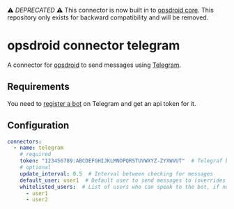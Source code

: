 ⚠️ *DEPRECATED* ⚠️ This connector is now built in to [opsdroid core](https://opsdroid.readthedocs.io/en/latest/connectors/telegram/). This repository only exists for backward compatibility and will be removed.

# opsdroid connector telegram

A connector for [opsdroid](https://github.com/opsdroid/opsdroid) to send messages using [Telegram](https://telegram.org/).

## Requirements

You need to [register a bot](https://core.telegram.org/bots) on Telegram and get an api token for it.

## Configuration

```yaml
connectors:
  - name: telegram
    # required
    token: "123456789:ABCDEFGHIJKLMNOPQRSTUVWXYZ-ZYXWVUT"  # Telegraf bot token
    # optional
    update_interval: 0.5  # Interval between checking for messages
    default_user: user1  # Default user to send messages to (overrides default room in connector)
    whitelisted_users:  # List of users who can speak to the bot, if not set anyone can speak
      - user1
      - user2
```
